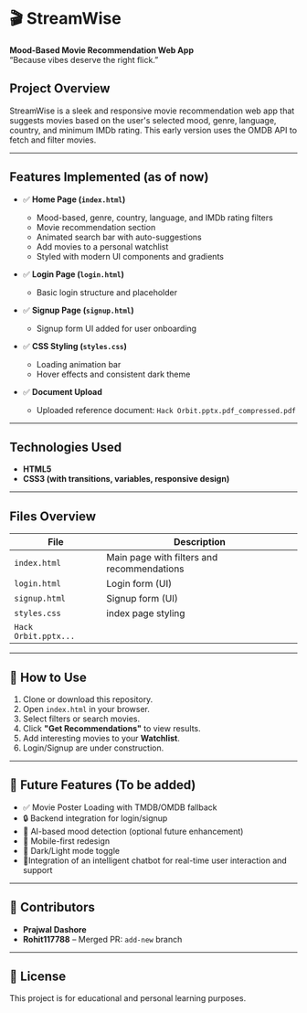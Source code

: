 # 🎬 StreamWise

**Mood-Based Movie Recommendation Web App**  
“Because vibes deserve the right flick.”

##  Project Overview

StreamWise is a sleek and responsive movie recommendation web app that suggests movies based on the user's selected mood, genre, language, country, and minimum IMDb rating. This early version uses the OMDB API to fetch and filter movies.

---

##  Features Implemented (as of now)

- ✅ **Home Page (`index.html`)**  
  - Mood-based, genre, country, language, and IMDb rating filters  
  - Movie recommendation section  
  - Animated search bar with auto-suggestions  
  - Add movies to a personal watchlist  
  - Styled with modern UI components and gradients

- ✅ **Login Page (`login.html`)**  
  - Basic login structure and placeholder

- ✅ **Signup Page (`signup.html`)**  
  - Signup form UI added for user onboarding

- ✅ **CSS Styling (`styles.css`)**  
  - Loading animation bar  
  - Hover effects and consistent dark theme

- ✅ **Document Upload**  
  - Uploaded reference document: `Hack Orbit.pptx.pdf_compressed.pdf`

---

## Technologies Used

- **HTML5**
- **CSS3 (with transitions, variables, responsive design)**


---

##  Files Overview

| File               | Description                              |
|--------------------|------------------------------------------|
| `index.html`       | Main page with filters and recommendations |
| `login.html`       | Login form (UI)              |
| `signup.html`      | Signup form (UI)            |
| `styles.css`       | index page styling |
| `Hack Orbit.pptx...`

---

## 🧩 How to Use

1. Clone or download this repository.
2. Open `index.html` in your browser.
3. Select filters or search movies.
4. Click **"Get Recommendations"** to view results.
5. Add interesting movies to your **Watchlist**.
6. Login/Signup are under construction.

---

## 📌 Future Features (To be added)

- ✅ Movie Poster Loading with TMDB/OMDB fallback  
- 🔒 Backend integration for login/signup  
- 🧠 AI-based mood detection (optional future enhancement)  
- 📱 Mobile-first redesign 
- 🌙 Dark/Light mode toggle
- 🤖Integration of an intelligent chatbot for real-time user interaction and support  

---

## 🙌 Contributors

- **Prajwal Dashore**
- **Rohit117788** – Merged PR: `add-new` branch

---

## 📃 License

This project is for educational and personal learning purposes.

